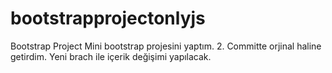 # bootstrapprojectonlyjs
Bootstrap Project
Mini bootstrap projesini yaptım. 2. Committe orjinal haline getirdim. 
Yeni brach ile içerik değişimi yapılacak.
